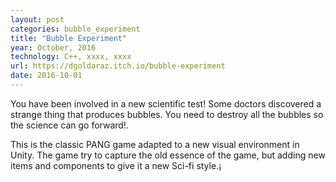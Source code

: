 ```yaml
---
layout: post
categories: bubble_experiment
title: "Bubble Experiment"
year: October, 2016
technology: C++, xxxx, xxxx
url: https://dgoldaraz.itch.io/bubble-experiment
date: 2016-10-01
---
```


You have been involved in a new scientific test! Some doctors discovered a strange thing that produces bubbles. You need to destroy all the bubbles so the science can go forward!.

This is the classic PANG game adapted to a new visual environment in Unity. The game try to capture the old essence of the game, but adding new items and components to give it a new Sci-fi style.¡
       